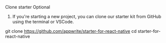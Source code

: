 Clone starter
Optional

1. If you're starting a new project, you can clone our starter kit from GitHub using the terminal or VSCode.

git clone https://github.com/appwrite/starter-for-react-native
cd starter-for-react-native
